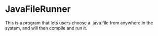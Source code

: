 # JavaFileRunner
This is a program that lets users choose a .java file from anywhere in the system, and will then compile and run it.
